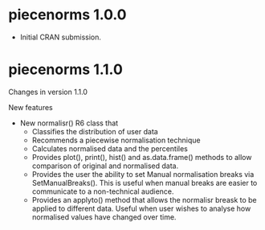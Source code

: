 # piecenorms 1.0.0

-   Initial CRAN submission.

# piecenorms 1.1.0

Changes in version 1.1.0

New features

-   New normalisr() R6 class that
    -   Classifies the distribution of user data
    -   Recommends a piecewise normalisation technique
    -   Calculates normalised data and the percentiles
    -   Provides plot(), print(), hist() and as.data.frame() methods to allow comparison of original and normalised data.
    -   Provides the user the ability to set Manual normalisation breaks via SetManualBreaks(). This is useful when manual breaks are easier to communicate to a non-technical audience.
    -   Provides an applyto() method that allows the normalisr breask to be applied to different data. Useful when user wishes to analyse how normalised values have changed over time.
